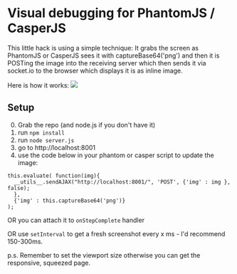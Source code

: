 Visual debugging for PhantomJS / CasperJS
=================

This little hack is using a simple technique: It grabs the screen as PhantomJS or CasperJS sees it with captureBase64('png') and then it is POSTing the image into the receiving server which then sends it via socket.io to the browser which displays it is as inline image.

Here is how it works:
![](https://dl.dropboxusercontent.com/u/19020828/casperia.PNG)


Setup
----------------

0. Grab the repo (and node.js if you don't have it)
1. run `npm install`
2. run `node server.js`
3. go to http://localhost:8001
4. use the code below in your phantom or casper script to update the image:

````
this.evaluate( function(img){
  __utils__.sendAJAX("http://localhost:8001/", 'POST', {'img' : img }, false);    
  }, 
  {'img' : this.captureBase64('png')} 
);
````

OR you can attach it to `onStepComplete` handler

OR use `setInterval` to get a fresh screenshot every x ms - I'd recommend 150-300ms.

p.s. Remember to set the viewport size otherwise you can get the responsive, squeezed page.
